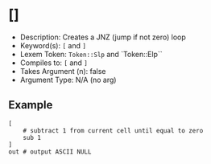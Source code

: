 # []
- Description: Creates a JNZ (jump if not zero) loop
- Keyword(s): `[` and `]`
- Lexem Token: `Token::Slp` and `Token::Elp``
- Compiles to: `[` and `]`
- Takes Argument (n): false
- Argument Type: N/A (no arg)

## Example
```
[
    # subtract 1 from current cell until equal to zero
    sub 1
]
out # output ASCII NULL
```